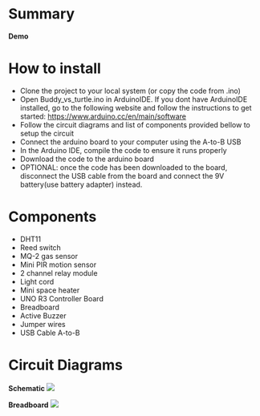 # Summary



**Demo**


# How to install

- Clone the project to your local system (or copy the code from .ino)
- Open Buddy_vs_turtle.ino in ArduinoIDE. If you dont have ArduinoIDE installed, go to the following website and follow the instructions to get started: https://www.arduino.cc/en/main/software
- Follow the circuit diagrams and list of components provided bellow to setup the circuit
- Connect the arduino board to your computer using the A-to-B USB
- In the Arduino IDE, compile the code to ensure it runs properly
- Download the code to the arduino board
- OPTIONAL: once the code has been downloaded to the board, disconnect the USB cable from the board and connect the 9V battery(use battery adapter) instead.



# Components
- DHT11
- Reed switch
- MQ-2 gas sensor
- Mini PIR motion sensor
- 2 channel relay module
- Light cord
- Mini space heater
- UNO R3 Controller Board
- Breadboard
- Active Buzzer
- Jumper wires
- USB Cable A-to-B

# Circuit Diagrams

**Schematic**
![](/media/##.PNG)

**Breadboard**
![](/media/##.PNG)


